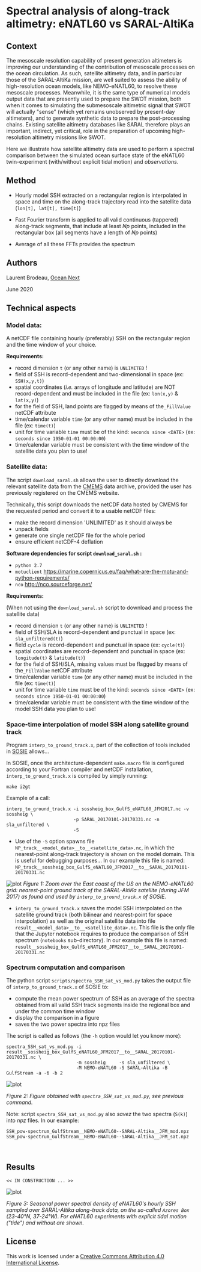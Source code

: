 # Spectral analysis of along-track altimetry: eNATL60 vs SARAL-AltiKa

## Context

<!-- Compare the spectrum of along-track SSH between a model output and satellite altimeter data -->

The mesoscale resolution capability of present generation altimeters is improving our understanding of the contribution of mesoscale processes on the ocean circulation. As such, satellite altimetry data, and in particular those of the SARAL-AltiKa mission, are well suited to assess the ability of high-resolution ocean models, like NEMO-eNATL60, to resolve these mesoscale processes. Meanwhile, it is the same type of numerical models output data that are presently used to prepare the SWOT mission, both when it comes to simulating the submesoscale altimetric signal that SWOT will actually "sense" (which yet remains unobserved by present-day altimeters), and to generate synthetic data to prepare the post-processing chains. Existing satellite altimetry databases like SARAL therefore plays an important, indirect, yet critical, role in the preparation of upcoming high-resolution altimetry missions like SWOT.

Here we illustrate how satellite altimetry data are used to perform a spectral comparison between the simulated ocean surface state of the eNATL60 twin-experiment (with/without explicit tidal motion) and _observations_.

## Method

- Hourly model SSH extracted on a rectangular region is interpolated in space and time on the along-track trajectory read into the satellite data (`lon[t], lat[t], time[t]`)

- Fast Fourier transform is applied to all valid continuous (tappered) along-track segments, that include at least *Np* points, included in the rectangular box (all segments have a length of *Np* points)

- Average of all these FFTs provides the spectrum

## Authors

Laurent Brodeau, [Ocean Next](https://ocean-next.fr)

June 2020




## Technical aspects

###  Model data:

A netCDF file containing hourly (preferably) SSH on the rectangular region and the time window of your choice.

**Requirements:**
- record dimension `t` (or any other name) is `UNLIMITED` !
- field of SSH is record-dependent and two-dimensional in space (ex: `SSH(x,y,t)`)
- spatial coordinates (*i.e.* arrays of longitude and latitude) are NOT record-dependent and must be included in the file (ex: `lon(x,y)` & `lat(x,y)`)
- for the field of SSH, land points are flagged by means of the`_FillValue` netCDF attribute 
- time/calendar variable `time` (or any other name) must be included in the file  (ex: `time(t)`)
- unit for time variable `time` must be of the kind: `seconds since <DATE>` (ex: `seconds since 1950-01-01 00:00:00`)
- time/calendar variable must be consistent with the time window of the satellite data you plan to use!

### Satellite data:

The script `download_saral.sh` allows the user to directly download the relevant satellite data
from the [CMEMS](https://resources.marine.copernicus.eu/?option=com_csw&task=results) data archive, provided the user has previously registered on the CMEMS website.

Technically, this script downloads the netCDF data hosted by CMEMS for the requested period and convert it to a usable netCDF files:

- make the record dimension 'UNLIMITED' as it should always be
- unpack fields
- generate one single netCDF file for the whole period
- ensure efficient netCDF-4 deflation

**Software dependencies for script `download_saral.sh` :**
- `python 2.7`
- `motuclient` https://marine.copernicus.eu/faq/what-are-the-motu-and-python-requirements/
- `nco` http://nco.sourceforge.net/

**Requirements:**

(When not using the `download_saral.sh` script to download and process the satellite data)

- record dimension `t` (or any other name) is `UNLIMITED` !
- field of SSH/SLA is record-dependent and punctual in space (ex: `sla_unfiltered(t)`)
- field `cycle` is record-dependent and punctual in space (ex: `cycle(t)`)
- spatial coordinates are record-dependent and punctual in space (ex: `longitude(t)` & `latitude(t)`)
- for the field of SSH/SLA, missing values must be flagged by means of the`_FillValue` netCDF attribute 
- time/calendar variable `time` (or any other name) must be included in the file  (ex: `time(t)`)
- unit for time variable `time` must be of the kind: `seconds since <DATE>` (ex: `seconds since 1950-01-01 00:00:00`)
- time/calendar variable must be consistent with the time window of the model SSH data you plan to use!


### Space-time interpolation of model SSH along satellite ground track

Program `interp_to_ground_track.x`, part of the collection of tools included
in [SOSIE](https://github.com/brodeau/sosie) allows...

In SOSIE, once the architecture-dependent `make.macro` file is configured according to your Fortran compiler and netCDF installation, `interp_to_ground_track.x` is compiled by simply running:

    make i2gt

Example of a call:

    interp_to_ground_track.x -i sossheig_box_GulfS_eNATL60_JFM2017.nc -v sossheig \
                             -p SARAL_20170101-20170331.nc -n sla_unfiltered \
                             -S

* Use of the `-S` option spawns file `NP_track__<model_data>__to__<satellite_data>.nc`, in which the nearest-point along-track trajectory is shown on the model domain. This is useful for debugging purposes... In our example this file is named:
`NP_track__sossheig_box_GulfS_eNATL60_JFM2017__to__SARAL_20170101-20170331.nc`


![plot](https://github.com/ocean-next/eNATL60/blob/master/04_assessment/along-track_spectra/plots/track_GulfS_viridis.svg)
*Figure 1: Zoom over the East coast of the US on the NEMO-eNATL60 grid: nearest-point ground track of the SARAL-AltiKa satellite (during JFM 2017) as found and used by `interp_to_ground_track.x` of SOSIE.* 


* `interp_to_ground_track.x` saves the model SSH interpolated on the satellite ground track (both bilinear and nearest-point for space interpolation) as well as the original satellite data into file `result__<model_data>__to__<satellite_data>.nc`. 
This file is the only file that the Jupyter notebook requires to produce the comparison of SSH spectrum (`notebooks` sub-directory).
In our example this file is named:
`result__sossheig_box_GulfS_eNATL60_JFM2017__to__SARAL_20170101-20170331.nc`


### Spectrum computation and comparison 

The python script `scripts/spectra_SSH_sat_vs_mod.py` takes the output file of `interp_to_ground_track.x` of SOSIE to:
- compute the mean power spectrum of SSH as an average of the spectra obtained from all valid SSH track segments inside the regional box and under the common time window
- display the comparison in a figure
- saves the two power spectra into npz files

The script is called as follows (the `-h` option would let you know more):

    spectra_SSH_sat_vs_mod.py -i result__sossheig_box_GulfS_eNATL60_JFM2017__to__SARAL_20170101-20170331.nc \
                              -m sossheig     -s sla_unfiltered \
                              -M NEMO-eNATL60 -S SARAL-Altika -B GulfStream -a -6 -b 2

![plot](https://github.com/ocean-next/eNATL60/blob/master/04_assessment/along-track_spectra/plots/SSH_pow-spectrum_GulfStream__NEMO-eNATL60--SARAL-Altika__JFM.svg)

*Figure 2: Figure obtained with `spectra_SSH_sat_vs_mod.py`, see previous command.*


Note: script `spectra_SSH_sat_vs_mod.py` also *savez* the two spectra (`S(k)`) into *npz* files. In our example:

    SSH_pow-spectrum_GulfStream__NEMO-eNATL60--SARAL-Altika__JFM_mod.npz
    SSH_pow-spectrum_GulfStream__NEMO-eNATL60--SARAL-Altika__JFM_sat.npz

<br>


## Results

    << IN CONSTRUCTION ... >>

![plot](https://github.com/ocean-next/eNATL60/blob/master/04_assessment/along-track_spectra/plots/PSD_SSH_Azores_All-season_tr_sat-trimmed.svg)

*Figure 3: Seasonal power spectral density of eNATL60's hourly SSH sampled over SARAL-Altika along-track data, on the so-called `Azores Box` (23-40°N, 37-24°W). For eNATL60 experiments with explicit tidal motion ("tide") and without are shown.*



<!-- ## External libraries needed

  - the `TIDAL_TOOLS` :  https://github.com/molines/TIDAL_TOOLS
  - [python libraries](environment.yaml)
-->


## License
This work is licensed under a <a rel="license" href="http://creativecommons.org/licenses/by/4.0/">Creative Commons Attribution 4.0 International License</a>.
